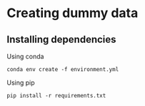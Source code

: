 # Creating dummy data

## Installing dependencies
Using conda
```shell
conda env create -f environment.yml
```
Using pip
```shell
pip install -r requirements.txt
```

